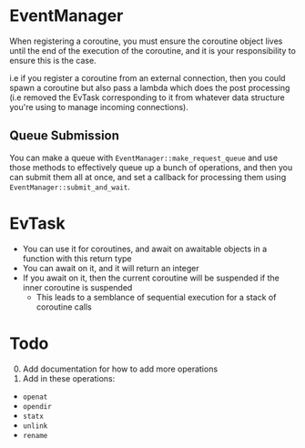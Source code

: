 # EventManager
When registering a coroutine, you must ensure the coroutine object lives until the end of the execution of the coroutine, and it is your responsibility to ensure this is the case.

i.e if you register a coroutine from an external connection, then you could spawn a coroutine but also pass a lambda which does the post processing (i.e removed the EvTask corresponding to it from whatever data structure you're using to manage incoming connections).

## Queue Submission
You can make a queue with `EventManager::make_request_queue` and use those methods to effectively queue up a bunch of operations, and then you can submit them all at once, and set a callback for processing them using `EventManager::submit_and_wait`.

# EvTask
- You can use it for coroutines, and await on awaitable objects in a function with this return type
- You can await on it, and it will return an integer
- If you await on it, then the current coroutine will be suspended if the inner coroutine is suspended
  - This leads to a semblance of sequential execution for a stack of coroutine calls

# Todo
0. Add documentation for how to add more operations
1. Add in these operations:
  - `openat`
  - `opendir`
  - `statx`
  - `unlink`
  - `rename`